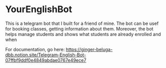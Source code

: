 # YourEnglishBot

This is a telegram bot that I built for a friend of mine. The bot can be usef for booking classes, getting information about them. Moreover, the bot helps manage students and shows what students are already enrolled and when

For documentation, go here:
https://ginger-beluga-dbb.notion.site/Telegram-English-Bot-07ffbf9ddf0e4849abdae0767e49ece7
